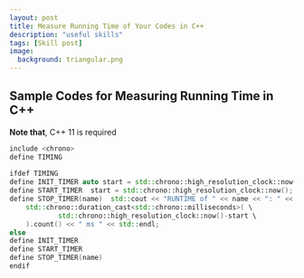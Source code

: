 ```yaml
---
layout: post
title: Measure Running Time of Your Codes in C++
description: "useful skills"
tags: [Skill post]
image:
  background: triangular.png
---
```


## Sample Codes for Measuring Running Time in C++

**Note that**, C++ 11 is required
```cpp
include <chrono> 
define TIMING
 
ifdef TIMING
define INIT_TIMER auto start = std::chrono::high_resolution_clock::now();
define START_TIMER  start = std::chrono::high_resolution_clock::now();
define STOP_TIMER(name)  std::cout << "RUNTIME of " << name << ": " << \
    std::chrono::duration_cast<std::chrono::milliseconds>( \
            std::chrono::high_resolution_clock::now()-start \
    ).count() << " ms " << std::endl; 
else
define INIT_TIMER
define START_TIMER
define STOP_TIMER(name)
endif
```
  


